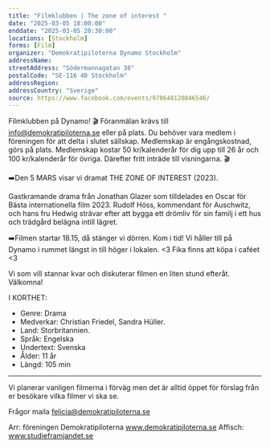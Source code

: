 ```yaml
---
title: "Filmklubben | The zone of interest "
date: "2025-03-05 18:00:00"
enddate: "2025-03-05 20:30:00"
locations: [Stockholm]
forms: [Film]
organizer: "Demokratipiloterna Dynamo Stockholm"
addressName: 
streetAddress: "Södermannagatan 38"
postalCode: "SE-116 40 Stockholm"
addressRegion:
addressCountry: "Sverige"
source: https://www.facebook.com/events/978648120846546/
---
```

Filmklubben på Dynamo! 
🎬 Föranmälan krävs till info@demokratipiloterna.se eller på plats. Du behöver vara medlem i föreningen för att delta i slutet sällskap. Medlemskap är engångskostnad, görs på plats. Medlemskap kostar 50 kr/kalenderår för dig upp till 26 år och 100 kr/kalenderår för övriga.
Därefter fritt inträde till visningarna. 🎬

➡️Den 5 MARS visar vi dramat THE ZONE OF INTEREST (2023).

Gastkramande drama från Jonathan Glazer som tilldelades en Oscar för Bästa internationella film 2023. Rudolf Höss, kommendant för Auschwitz, och hans fru Hedwig strävar efter att bygga ett drömliv för sin familj i ett hus och trädgård belägna intill lägret.


➡️Filmen startar 18.15, då stänger vi dörren. Kom i tid! Vi håller till på Dynamo i rummet längst in till höger i lokalen. <3 Fika finns att köpa i caféet <3

Vi som vill stannar kvar och diskuterar filmen en liten stund efteråt.
Välkomna!

I KORTHET:
- Genre: Drama
- Medverkar: Christian Friedel, Sandra Hüller.
- Land: Storbritannien.
- Språk: Engelska
- Undertext: Svenska
- Ålder: 11 år
- Längd: 105 min

- - -
Vi planerar vanligen filmerna i förväg men det är alltid öppet för förslag från er besökare vilka filmer vi ska se.

Frågor maila felicia@demokratipiloterna.se

Arr: föreningen Demokratipiloterna
www.demokratipiloterna.se
Affisch: www.studieframjandet.se